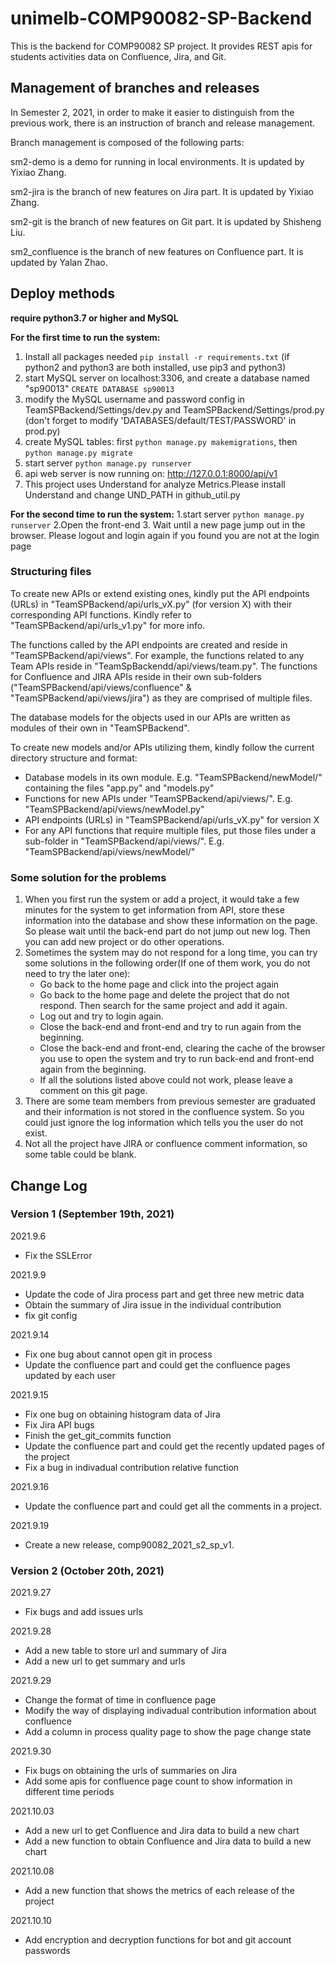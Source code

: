 # unimelb-COMP90082-SP-Backend
This is the backend for COMP90082 SP project.
It provides REST apis for students activities data on Confluence, Jira, and Git.


## Management of branches and releases

In Semester 2, 2021, in order to make it easier to distinguish from the previous work, there is an instruction of branch and release management.

Branch management is composed of the following parts:

sm2-demo is a demo for running in local environments. It is updated by Yixiao Zhang.

sm2-jira is the branch of new features on Jira part. It is updated by Yixiao Zhang.

sm2-git is the branch of new features on Git part. It is updated by Shisheng Liu.

sm2_confluence is the branch of new features on Confluence part. It is updated by Yalan Zhao.

## Deploy methods

**require python3.7 or higher and MySQL**

**For the first time to run the system:**
1. Install all packages needed `pip install -r requirements.txt` (if python2 and python3 are both installed, use pip3 and python3)
2. start MySQL server on localhost:3306, and create a database named "sp90013" `CREATE DATABASE sp90013`
3. modify the MySQL username and password config in TeamSPBackend/Settings/dev.py and TeamSPBackend/Settings/prod.py (don't forget to modify 'DATABASES/default/TEST/PASSWORD' in prod.py)
4. create MySQL tables: first `python manage.py makemigrations`, then `python manage.py migrate`
5. start server `python manage.py runserver`
6. api web server is now running on: http://127.0.0.1:8000/api/v1
7. This project uses Understand for analyze Metrics.Please install Understand and change UND_PATH in github_util.py

**For the second time to run the system:**
1.start server `python manage.py runserver`
2.Open the front-end
3. Wait until a new page jump out in the browser. Please logout and login again if you found you are not at the login page

### Structuring files

To create new APIs or extend existing ones, kindly put the API endpoints (URLs) in "TeamSPBackend/api/urls_vX.py" (for version X) with their corresponding API functions. Kindly refer to "TeamSPBackend/api/urls_v1.py" for more info.

The functions called by the API endpoints are created and reside in "TeamSPBackend/api/views". For example, the functions related to any Team APIs reside in "TeamSpBackendd/api/views/team.py". The functions for Confluence and JIRA APIs reside in their own sub-folders ("TeamSPBackend/api/views/confluence" & "TeamSPBackend/api/views/jira") as they are comprised of multiple files.

The database models for the objects used in our APIs are written as modules of their own in "TeamSPBackend".

To create new models and/or APIs utilizing them, kindly follow the current directory structure and format:

- Database models in its own module. E.g. "TeamSPBackend/newModel/" containing the files "app.py" and "models.py"
- Functions for new APIs under "TeamSPBackend/api/views/". E.g. "TeamSPBackend/api/views/newModel.py"
- API endpoints (URLs) in "TeamSPBackend/api/urls_vX.py" for version X
- For any API functions that require multiple files, put those files under a sub-folder in "TeamSPBackend/api/views/". E.g. "TeamSPBackend/api/views/newModel/"

### Some solution for the problems
1. When you first run the system or add a project, it would take a few minutes for the system to get information from API, store these information into the database and show these information on the page. So please wait until the back-end part do not jump out new log. Then you can add new project or do other operations.
2. Sometimes the system may do not respond for a long time, you can try some solutions in the following order(If one of them work, you do not need to try the later one):
    - Go back to the home page and click into the project again
    - Go back to the home page and delete the project that do not respond. Then search for the same project and add it again.
    - Log out and try to login again.
    - Close the back-end and front-end and try to run again from the beginning.
    - Close the back-end and front-end, clearing the cache of the browser you use to open the system and try to run back-end and front-end again from the beginning.
    - If all the solutions listed above could not work, please leave a comment on this git page.
3. There are some team members from previous semester are graduated and their information is not stored in the confluence system. So you could just ignore the log information which tells you the user do not exist. 
4. Not all the project have JIRA or confluence comment information, so some table could be blank.

## Change Log
### Version 1 (September 19th, 2021)

2021.9.6
- Fix the SSLError

2021.9.9
- Update the code of Jira process part and get three new metric data
- Obtain the summary of Jira issue in the individual contribution 
- fix git config

2021.9.14

- Fix one bug about cannot open git in process
- Update the confluence part and could get the confluence pages updated by each user

2021.9.15

- Fix one bug on obtaining histogram data of Jira
- Fix Jira API bugs
- Finish the get_git_commits function
- Update the confluence part and could get the recently updated pages of the project
- Fix a bug in indivadual contribution relative function

2021.9.16

- Update the confluence part and could get all the comments in a project.

2021.9.19

- Create a new release, comp90082_2021_s2_sp_v1.

### Version 2 (October 20th, 2021)

2021.9.27

- Fix bugs and add issues urls

2021.9.28

- Add a new table to store url and summary of Jira
- Add a new url to get summary and urls

2021.9.29

- Change the format of time in confluence page
- Modify the way of displaying indivadual contribution information about confluence
- Add a column in process quality page to show the page change state

2021.9.30

- Fix bugs on obtaining the urls of summaries on Jira
- Add some apis for confluence page count to show information in different time periods

2021.10.03

- Add a new url to get Confluence and Jira data to build a new chart
- Add a new function to obtain Confluence and Jira data to build a new chart

2021.10.08

- Add a new function that shows the metrics of each release of the project

2021.10.10

- Add encryption and decryption functions for bot and git account passwords
